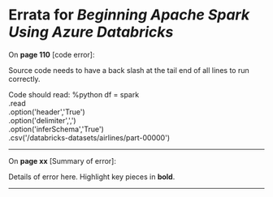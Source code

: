 # Errata for *Beginning Apache Spark Using Azure Databricks*

On **page 110** [code error]:
 
Source code needs to have a back slash at the tail end of all lines to run correctly.

Code should read:
%python
df = spark \
.read \
.option('header','True') \
.option('delimiter',',') \
.option('inferSchema','True') \
.csv('/databricks-datasets/airlines/part-00000')

***

On **page xx** [Summary of error]:
 
Details of error here. Highlight key pieces in **bold**.

***

